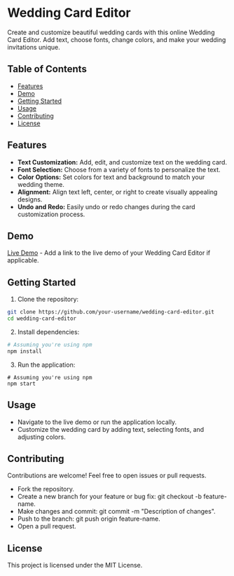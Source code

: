 # Wedding Card Editor

Create and customize beautiful wedding cards with this online Wedding Card Editor. Add text, choose fonts, change colors, and make your wedding invitations unique.

## Table of Contents

- [Features](#features)
- [Demo](#demo)
- [Getting Started](#getting-started)
- [Usage](#usage)
- [Contributing](#contributing)
- [License](#license)

## Features

- **Text Customization:** Add, edit, and customize text on the wedding card.
- **Font Selection:** Choose from a variety of fonts to personalize the text.
- **Color Options:** Set colors for text and background to match your wedding theme.
- **Alignment:** Align text left, center, or right to create visually appealing designs.
- **Undo and Redo:** Easily undo or redo changes during the card customization process.

## Demo

[Live Demo](#) - Add a link to the live demo of your Wedding Card Editor if applicable.

## Getting Started

1. Clone the repository:

```bash
git clone https://github.com/your-username/wedding-card-editor.git
cd wedding-card-editor
```

2. Install dependencies:

```bash
# Assuming you're using npm
npm install
```

3. Run the application:

```
# Assuming you're using npm
npm start

```
## Usage

- Navigate to the live demo or run the application locally.
- Customize the wedding card by adding text, selecting fonts, and adjusting colors.

## Contributing

Contributions are welcome! Feel free to open issues or pull requests.

- Fork the repository.
- Create a new branch for your feature or bug fix: git checkout -b feature-name.
- Make changes and commit: git commit -m "Description of changes".
- Push to the branch: git push origin feature-name.
- Open a pull request.

## License

This project is licensed under the MIT License.